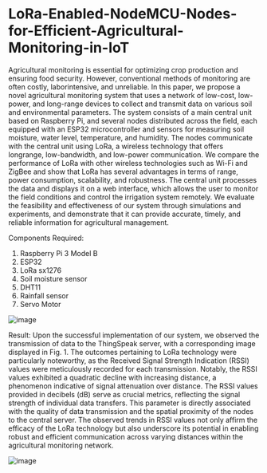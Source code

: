 # LoRa-Enabled-NodeMCU-Nodes-for-Efficient-Agricultural-Monitoring-in-IoT
Agricultural monitoring is essential for optimizing
crop production and ensuring food security. However,
conventional methods of monitoring are often costly, laborintensive, and unreliable. In this paper, we propose a novel
agricultural monitoring system that uses a network of low-cost,
low-power, and long-range devices to collect and transmit data on
various soil and environmental parameters. The system consists of
a main central unit based on Raspberry Pi, and several nodes
distributed across the field, each equipped with an ESP32
microcontroller and sensors for measuring soil moisture, water
level, temperature, and humidity. The nodes communicate with
the central unit using LoRa, a wireless technology that offers longrange, low-bandwidth, and low-power communication. We
compare the performance of LoRa with other wireless
technologies such as Wi-Fi and ZigBee and show that LoRa has
several advantages in terms of range, power consumption,
scalability, and robustness. The central unit processes the data and
displays it on a web interface, which allows the user to monitor the
field conditions and control the irrigation system remotely. We
evaluate the feasibility and effectiveness of our system through
simulations and experiments, and demonstrate that it can provide
accurate, timely, and reliable information for
agricultural management.

Components Required:
1. Raspberry Pi 3 Model B
2. ESP32
3. LoRa sx1276
4. Soil moisture sensor
5. DHT11
6. Rainfall sensor
7. Servo Motor

![image](https://github.com/ahzamafaq/LoRa-Enabled-NodeMCU-Nodes-for-Efficient-Agricultural-Monitoring-in-IoT/assets/171343226/d9cf0bf9-caf3-41a7-9e62-db231e713f22)

Result:
Upon the successful implementation of our system, we
observed the transmission of data to the ThingSpeak server,
with a corresponding image displayed in Fig. 1. The outcomes
pertaining to LoRa technology were particularly noteworthy,
as the Received Signal Strength Indication (RSSI) values were
meticulously recorded for each transmission. Notably, the
RSSI values exhibited a quadratic decline with increasing
distance, a phenomenon indicative of signal attenuation over
distance.
The RSSI values provided in decibels (dB) serve as
crucial metrics, reflecting the signal strength of individual data
transfers. This parameter is directly associated with the quality
of data transmission and the spatial proximity of the nodes to
the central server. The observed trends in RSSI values not only
affirm the efficacy of the LoRa technology but also underscore
its potential in enabling robust and efficient communication
across varying distances within the agricultural monitoring
network.

![image](https://github.com/ahzamafaq/LoRa-Enabled-NodeMCU-Nodes-for-Efficient-Agricultural-Monitoring-in-IoT/assets/171343226/e9179256-d9bd-4624-8b64-d6496116df09)


